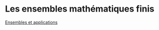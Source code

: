 # Les ensembles mathématiques finis

[Ensembles et applications](https://www.youtube.com/watch?v=bPT6-g3B5wQ&list=PL6690366268FBF2C0)







